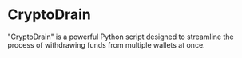 # CryptoDrain
"CryptoDrain" is a powerful Python script designed to streamline the process of withdrawing funds from multiple wallets at once.
